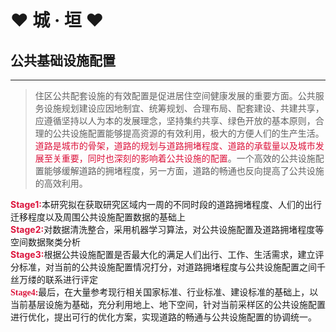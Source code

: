 # ♥ 城 · 垣 ♥
## 公共基础设施配置
-------------------------------------
> 住区公共配套设施的有效配置是促进居住空间健康发展的重要方面。公共服务设施规划建设应因地制宜、统筹规划、合理布局、配套建设、共建共享，应遵循坚持以人为本的发展理念，坚持集约共享、绿色开放的基本原则，合理的公共设施配置能够提高资源的有效利用，极大的方便人们的生产生活。<font color=#DC143C face='黑体'>道路是城市的骨架，道路的规划与道路拥堵程度、道路的承载量以及城市发展至关重要，同时也深刻的影响着公共设施的配置</font>。一个高效的公共设施配置能够缓解道路的拥堵程度，另一方面，道路的畅通也反向提高了公共设施的高效利用。

<font color=#DC143C >**Stage1:**</font>本研究拟在获取研究区域内一周的不同时段的道路拥堵程度、人们的出行迁移程度以及周围公共设施配置数据的基础上</br>
<font color=#DC143C >**Stage2:**</font>对数据清洗整合，采用机器学习算法，对公共设施配置及道路拥堵程度等空间数据聚类分析</br>
<font color=#DC143C >**Stage3:**</font>根据公共设施配置是否最大化的满足人们出行、工作、生活需求，建立评分标准，对当前的公共设施配置情况打分，对道路拥堵程度与公共设施配置之间千丝万缕的联系进行评定</br>
<font face='黑体' color=#DC143C >**Stage4:**</font>最后，在大量参考现行相关国家标准、行业标准、建设标准的基础上，以当前基层设施为基础，充分利用地上、地下空间，针对当前采样区的公共设施配置进行优化，提出可行的优化方案，实现道路的畅通与公共设施配置的协调统一。
